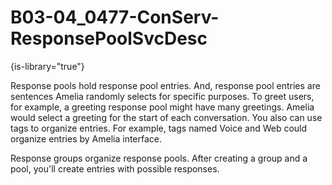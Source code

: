 # B03-04_0477-ConServ-ResponsePoolSvcDesc

{is-library="true"}

<snippet id="B03-04_0477-ConServ-ResponsePoolSvcDesc_snippet">



Response pools hold response pool entries. And, response pool entries are sentences Amelia randomly selects for specific purposes. To greet users, for example, a greeting response pool might have many greetings. Amelia would select a greeting for the start of each conversation. You also can use tags to organize entries. For example, tags named Voice and Web could organize entries by Amelia interface.

Response groups organize response pools. After creating a group and a pool, you'll create entries with possible responses.


</snippet>